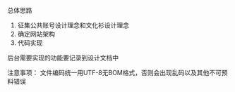 总体思路
1. 征集公共账号设计理念和文化衫设计理念
2. 确定网站架构
3. 代码实现

后台需要实现的功能要记录到设计文档中

注意事项：
文件编码统一用UTF-8无BOM格式，否则会出现乱码以及其他不可预料错误
